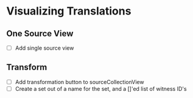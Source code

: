 # Visualizing Translations #
## One Source View ##
 - [ ] Add single source view

## Transform ##
 - [ ] Add transformation button to sourceCollectionView
 - [ ] Create a set out of a name for the set, and a []'ed list of witness ID's

